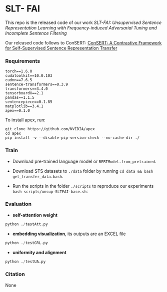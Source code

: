 # SLT- FAI
This repo is the released code of our work *SLT-FAI: Unsupervised Sentence Representation Learning with Frequency-induced Adversarial Tuning and Incomplete Sentence Filtering*

Our released code follows to ConSERT: [ConSERT: A Contrastive Framework for Self-Supervised Sentence Representation Transfer](https://aclanthology.org/2021.acl-long.393/)

### Requirements

```
torch==1.6.0
cudatoolkit==10.0.103
cudnn==7.6.5
sentence-transformers==0.3.9
transformers==3.4.0
tensorboardX==2.1
pandas==1.1.5
sentencepiece==0.1.85
matplotlib==3.4.1
apex==0.1.0
```

To install apex, run:
```
git clone https://github.com/NVIDIA/apex
cd apex
pip install -v --disable-pip-version-check --no-cache-dir ./
```



### Train

- Download pre-trained language model or `BERTModel.from_pretrained`.

- Download STS datasets to `./data` folder by running `cd data && bash get_transfer_data.bash`.

- Run the scripts in the folder `./scripts` to reproduce our experiments `bash scripts/unsup-SLTFAI-base.sh`:



### Evaluation

- **self-attention weight**

```python
python ./testAtt.py
```

- **embedding visualization**, its outputs are an EXCEL file

```python
python ./testGRL.py
```

- **uniformity and alignment**

```python
python ./testUA.py
```



### Citation
None